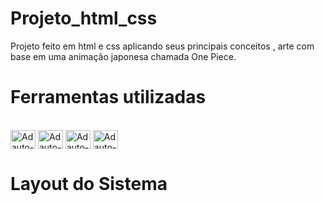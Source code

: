 # Projeto_html_css

Projeto feito em html e css aplicando seus principais conceitos , arte com base em uma animação japonesa chamada One Piece.

# Ferramentas utilizadas 

<div style="display: inline_block"><br>

<img align="center" alt="Adauto-Js" height="30" width="40" src="https://cdn.jsdelivr.net/gh/devicons/devicon/icons/vscode/vscode-original.svg" />

<img align="center" alt="Adauto-Js" height="30" width="40" src="https://cdn.jsdelivr.net/gh/devicons/devicon/icons/html5/html5-original-wordmark.svg" />
          
<img align="center" alt="Adauto-Js" height="30" width="40" src="https://cdn.jsdelivr.net/gh/devicons/devicon/icons/css3/css3-original-wordmark.svg" />
          
<img align="center" alt="Adauto-Js" height="30" width="40" src="https://cdn.jsdelivr.net/gh/devicons/devicon/icons/javascript/javascript-original.svg" />
                    
</div>

# Layout do Sistema 
